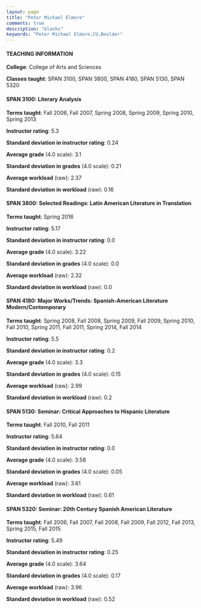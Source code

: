 ```yaml
---
layout: page
title: "Peter Michael Elmore" 
comments: true
description: "blanks"
keywords: "Peter Michael Elmore,CU,Boulder"
---
```

<head>
<script src="https://ajax.googleapis.com/ajax/libs/jquery/2.1.3/jquery.min.js"></script>
<script src="https://dl.dropboxusercontent.com/s/pc42nxpaw1ea4o9/highcharts.js?dl=0"></script>
<!-- <script src="../assets/js/highcharts.js"></script> -->
<style type="text/css">@font-face {
	font-family: "Bebas Neue";
	src: url(https://www.filehosting.org/file/details/544349/BebasNeue Regular.otf) format("opentype");
	}
	h1.Bebas { 
		font-family: "Bebas Neue", Verdana, Tahoma;
	}
</style>
</head>
	   
#### TEACHING INFORMATION

**College**: College of Arts and Sciences

**Classes taught**: SPAN 3100, SPAN 3800, SPAN 4180, SPAN 5130, SPAN 5320

#### SPAN 3100: Literary Analysis

**Terms taught**: Fall 2006, Fall 2007, Spring 2008, Spring 2009, Spring 2010, Spring 2013

**Instructor rating**: 5.3

**Standard deviation in instructor rating**: 0.24

**Average grade** (4.0 scale): 3.1

**Standard deviation in grades** (4.0 scale): 0.21

**Average workload** (raw): 2.37

**Standard deviation in workload** (raw): 0.16

#### SPAN 3800: Selected Readings: Latin American Literature in Translation

**Terms taught**: Spring 2016

**Instructor rating**: 5.17

**Standard deviation in instructor rating**: 0.0

**Average grade** (4.0 scale): 3.22

**Standard deviation in grades** (4.0 scale): 0.0

**Average workload** (raw): 2.32

**Standard deviation in workload** (raw): 0.0

#### SPAN 4180: Major Works/Trends: Spanish-American Literature Modern/Contemporary

**Terms taught**: Spring 2008, Fall 2008, Spring 2009, Fall 2009, Spring 2010, Fall 2010, Spring 2011, Fall 2011, Spring 2014, Fall 2014

**Instructor rating**: 5.5

**Standard deviation in instructor rating**: 0.2

**Average grade** (4.0 scale): 3.3

**Standard deviation in grades** (4.0 scale): 0.15

**Average workload** (raw): 2.99

**Standard deviation in workload** (raw): 0.2

#### SPAN 5130: Seminar: Critical Approaches to Hispanic Literature

**Terms taught**: Fall 2010, Fall 2011

**Instructor rating**: 5.64

**Standard deviation in instructor rating**: 0.0

**Average grade** (4.0 scale): 3.58

**Standard deviation in grades** (4.0 scale): 0.05

**Average workload** (raw): 3.61

**Standard deviation in workload** (raw): 0.61

#### SPAN 5320: Seminar: 20th Century Spanish American Literature

**Terms taught**: Fall 2006, Fall 2007, Fall 2008, Fall 2009, Fall 2012, Fall 2013, Spring 2015, Fall 2015

**Instructor rating**: 5.49

**Standard deviation in instructor rating**: 0.25

**Average grade** (4.0 scale): 3.64

**Standard deviation in grades** (4.0 scale): 0.17

**Average workload** (raw): 3.96

**Standard deviation in workload** (raw): 0.52

